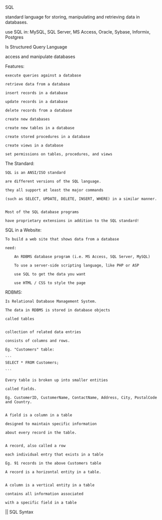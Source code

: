 SQL

standard language for storing, manipulating and retrieving data in databases.

use SQL in: MySQL, SQL Server, MS Access, Oracle, Sybase, Informix, Postgres


Is Structured Query Language

access and manipulate databases


Features: 
	
	execute queries against a database
	
	retrieve data from a database
	
	insert records in a database
	
	update records in a database
	
	delete records from a database
	
	create new databases
	
	create new tables in a database
	
	create stored procedures in a database
	
	create views in a database
	
	set permissions on tables, procedures, and views
	
	
The Standard:

	SQL is an ANSI/ISO standard
	
	are different versions of the SQL language.
	
	they all support at least the major commands
	
	(such as SELECT, UPDATE, DELETE, INSERT, WHERE) in a similar manner.
	
	
	Most of the SQL database programs
	
	have proprietary extensions in addition to the SQL standard!
	
	
SQL in a Website:

	To build a web site that shows data from a database
	
	need: 
	
		An RDBMS database program (i.e. MS Access, SQL Server, MySQL)
	
		To use a server-side scripting language, like PHP or ASP
		
		use SQL to get the data you want

		use HTML / CSS to style the page


RDBMS:

	Is Relational Database Management System.
	
	The data in RDBMS is stored in database objects
	
	called tables
	
	
	collection of related data entries
	
	consists of columns and rows.

	Eg. "Customers" table:
	
	```
	SELECT * FROM Customers; 
	
	```
	
	Every table is broken up into smaller entities
	
	called fields.
	
	Eg. CustomerID, CustomerName, ContactName, Address, City, PostalCode and Country.

	
	A field is a column in a table
	
	designed to maintain specific information
	
	about every record in the table.
	
	
	A record, also called a row
	
	each individual entry that exists in a table
	
	Eg. 91 records in the above Customers table
	
	A record is a horizontal entity in a table.

	
	A column is a vertical entity in a table
	
	contains all information associated
	
	with a specific field in a table



|| SQL Syntax


